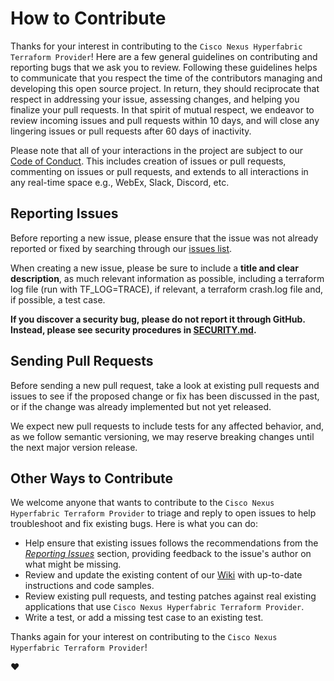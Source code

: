 # How to Contribute

Thanks for your interest in contributing to the `Cisco Nexus Hyperfabric Terraform Provider`! Here are a few general guidelines on contributing and
reporting bugs that we ask you to review. Following these guidelines helps to communicate that you respect the time of
the contributors managing and developing this open source project. In return, they should reciprocate that respect in
addressing your issue, assessing changes, and helping you finalize your pull requests. In that spirit of mutual respect,
we endeavor to review incoming issues and pull requests within 10 days, and will close any lingering issues or pull
requests after 60 days of inactivity.

Please note that all of your interactions in the project are subject to our [Code of Conduct](/CODE_OF_CONDUCT.md). This
includes creation of issues or pull requests, commenting on issues or pull requests, and extends to all interactions in
any real-time space e.g., WebEx, Slack, Discord, etc.

## Reporting Issues

Before reporting a new issue, please ensure that the issue was not already reported or fixed by searching through our
[issues list](https://github.com/cisco-open/terraform-provider-hyperfabric/issues).

When creating a new issue, please be sure to include a **title and clear description**, as much relevant information as
possible, including a terraform log file (run with TF_LOG=TRACE), if relevant, a terraform crash.log file and, if possible, a test case.

**If you discover a security bug, please do not report it through GitHub. Instead, please see security procedures in
[SECURITY.md](/SECURITY.md).**

## Sending Pull Requests

Before sending a new pull request, take a look at existing pull requests and issues to see if the proposed change or fix
has been discussed in the past, or if the change was already implemented but not yet released.

We expect new pull requests to include tests for any affected behavior, and, as we follow semantic versioning, we may
reserve breaking changes until the next major version release.

## Other Ways to Contribute

We welcome anyone that wants to contribute to the `Cisco Nexus Hyperfabric Terraform Provider` to triage and reply to open issues to help troubleshoot
and fix existing bugs. Here is what you can do:

- Help ensure that existing issues follows the recommendations from the _[Reporting Issues](#reporting-issues)_ section,
  providing feedback to the issue's author on what might be missing.
- Review and update the existing content of our [Wiki](https://github.com/org_name/repo_name/wiki) with up-to-date
  instructions and code samples.
- Review existing pull requests, and testing patches against real existing applications that use `Cisco Nexus Hyperfabric Terraform Provider`.
- Write a test, or add a missing test case to an existing test.

Thanks again for your interest on contributing to the `Cisco Nexus Hyperfabric Terraform Provider`!

:heart:
